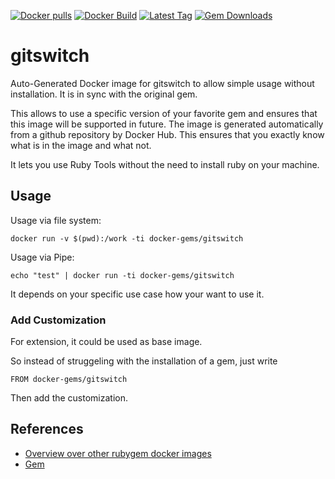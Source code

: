 [![Docker pulls](https://img.shields.io/docker/pulls/rubygem/gitswitch.svg)](https://hub.docker.com/r/rubygem/gitswitch/)
[![Docker Build](https://img.shields.io/docker/automated/rubygem/gitswitch.svg)](https://hub.docker.com/r/rubygem/gitswitch/)
[![Latest Tag](https://img.shields.io/github/tag/docker-rubygem/gitswitch.svg)](https://hub.docker.com/r/rubygem/gitswitch/)
[![Gem Downloads](https://img.shields.io/gem/dt/gitswitch.svg)](https://rubygems.org/gems/gitswitch/)
# gitswitch

Auto-Generated Docker image for gitswitch to allow simple usage without installation.
It is in sync with the original gem.

This allows to use a specific version of your favorite gem and ensures that this image will be supported in future.
The image is generated automatically from a github repository by Docker Hub.
This ensures that you exactly know what is in the image and what not.

It lets you use Ruby Tools without the need to install ruby on your machine.

## Usage

Usage via file system:

`docker run -v $(pwd):/work -ti docker-gems/gitswitch`

Usage via Pipe:

`echo "test" | docker run -ti docker-gems/gitswitch`

It depends on your specific use case how your want to use it.

### Add Customization

For extension, it could be used as base image.

So instead of struggeling with the installation of a gem, just write

`FROM docker-gems/gitswitch`

Then add the customization.

## References

 - [Overview over other rubygem docker images](https://github.com/thinkbot/docker-rubygem)
 - [Gem](https://rubygems.org/gems/gitswitch/)
